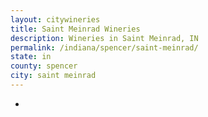 ```yaml
---
layout: citywineries
title: Saint Meinrad Wineries
description: Wineries in Saint Meinrad, IN
permalink: /indiana/spencer/saint-meinrad/
state: in
county: spencer
city: saint meinrad
---
```

-
